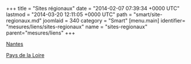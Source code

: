 +++
title = "Sites régionaux"
date = "2014-02-07 07:39:34 +0000 UTC"
lastmod = "2014-03-20 12:11:05 +0000 UTC"
path = "smart/site-regionaux.md"
joomlaid = 340
category = "Smart"
[menu.main]
  identifier= "mesures/liens/sites-regionaux"
  name = "sites-regionaux"
  parent="mesures/liens"
+++
<p><a href="http://www.nantes.fr/">Nantes</a></p>
<p><a href="http://www.paysdelaloire.fr/">Pays de la Loire</a></p>